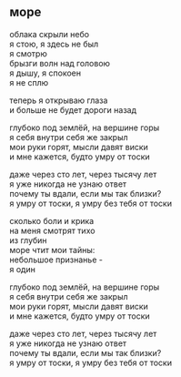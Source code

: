 ## море

облака скрыли небо  
я стою, я здесь не был  
я смотрю  
брызги волн над головою   
я дышу, я спокоен  
я не сплю  

теперь я открываю глаза   
и больше не будет дороги назад  

глубоко под землёй, на вершине горы  
я себя внутри себя же закрыл   
мои руки горят, мысли давят виски  
и мне кажется, будто умру от тоски  

даже через сто лет, через тысячу лет  
я уже никогда не узнаю ответ  
почему ты вдали, если мы так близки?  
я умру от тоски, я умру без тебя от тоски  

сколько боли и крика  
на меня смотрят тихо  
из глубин  
море чтит мои тайны:  
небольшое признанье -   
я один  

глубоко под землёй, на вершине горы  
я себя внутри себя же закрыл   
мои руки горят, мысли давят виски  
и мне кажется, будто умру от тоски  

даже через сто лет, через тысячу лет  
я уже никогда не узнаю ответ  
почему ты вдали, если мы так близки?  
я умру от тоски, я умру без тебя от тоски  

